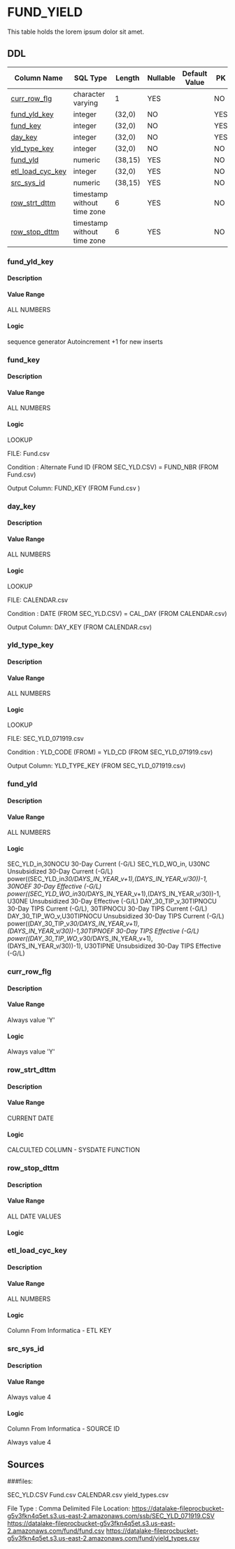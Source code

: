 # FUND_YIELD

This table holds the lorem ipsum dolor sit amet.
## DDL

|Column Name |SQL Type |Length |Nullable |Default Value |PK |
|---        |---     |---   |---   |--- |--- |
|[curr_row_flg](#curr_row_flg)|character varying|1|YES||NO
|[fund_yld_key](#fund_yld_key)|integer|(32,0)|NO||YES
|[fund_key](#fund_key)|integer|(32,0)|NO||YES
|[day_key](#day_key)|integer|(32,0)|NO||YES
|[yld_type_key](#yld_type_key)|integer|(32,0)|NO||NO
|[fund_yld](#fund_yld)|numeric|(38,15)|YES||NO
|[etl_load_cyc_key](#etl_load_cyc_key)|integer|(32,0)|YES||NO
|[src_sys_id](#src_sys_id)|numeric|(38,15)|YES||NO
|[row_strt_dttm](#row_strt_dttm)|timestamp without time zone|6|YES||NO
|[row_stop_dttm](#row_stop_dttm)|timestamp without time zone|6|YES||NO


### fund_yld_key
#### Description
 
#### Value Range
ALL NUMBERS
#### Logic

sequence generator  Autoincrement +1 for new inserts 


### fund_key
#### Description

#### Value Range

ALL NUMBERS

#### Logic

LOOKUP

FILE: Fund.csv

Condition : Alternate Fund ID (FROM SEC_YLD<dlt>.CSV) = FUND_NBR (FROM Fund.csv)

Output Column: FUND_KEY (FROM Fund.csv )


### day_key
#### Description

#### Value Range

ALL NUMBERS

#### Logic

LOOKUP

FILE:  CALENDAR.csv

Condition : DATE (FROM SEC_YLD<dlt>.CSV) =  CAL_DAY (FROM CALENDAR.csv)

Output Column: DAY_KEY (FROM CALENDAR.csv)



### yld_type_key
#### Description


#### Value Range

ALL NUMBERS

#### Logic

LOOKUP

FILE: SEC_YLD_071919.csv 

Condition :  YLD_CODE (FROM) =  YLD_CD (FROM SEC_YLD_071919.csv)

Output Column: YLD_TYPE_KEY (FROM SEC_YLD_071919.csv)


### fund_yld
#### Description

#### Value Range

ALL NUMBERS

#### Logic

SEC_YLD_in,30NOCU    30-Day Current (-G/L)
SEC_YLD_WO_in, U30NC    Unsubsidized 30-Day Current (-G/L)
power((SEC_YLD_in*30/DAYS_IN_YEAR_v+1),(DAYS_IN_YEAR_v/30))-1, 30NOEF    30-Day Effective (-G/L)
power((SEC_YLD_WO_in*30/DAYS_IN_YEAR_v+1),(DAYS_IN_YEAR_v/30))-1, U30NE    Unsubsidized 30-Day Effective (-G/L)
DAY_30_TIP_v,30TIPNOCU    30-Day TIPS Current (-G/L), 30TIPNOCU    30-Day TIPS Current (-G/L)
DAY_30_TIP_WO_v,U30TIPNOCU    Unsubsidized 30-Day TIPS Current (-G/L)
power((DAY_30_TIP_v*30/DAYS_IN_YEAR_v+1),(DAYS_IN_YEAR_v/30))-1,30TIPNOEF    30-Day TIPS Effective (-G/L)
power((DAY_30_TIP_WO_v*30/DAYS_IN_YEAR_v+1),(DAYS_IN_YEAR_v/30))-1), U30TIPNE    Unsubsidized 30-Day TIPS Effective (-G/L)


### curr_row_flg
#### Description

#### Value Range

Always value 'Y'

#### Logic


Always value 'Y'



### row_strt_dttm
#### Description

#### Value Range

CURRENT DATE

#### Logic

CALCULTED COLUMN - SYSDATE FUNCTION



### row_stop_dttm
#### Description

#### Value Range

ALL DATE VALUES

#### Logic







### etl_load_cyc_key
#### Description

#### Value Range

ALL NUMBERS

#### Logic

Column From Informatica - ETL KEY 



### src_sys_id
#### Description

#### Value Range

Always value 4 

#### Logic

Column From Informatica - SOURCE ID

Always value 4 



## Sources

###files:

SEC_YLD<dlt>.CSV
Fund.csv
CALENDAR.csv
yield_types.csv

File Type : Comma Delimited
File Location: 
https://datalake-fileprocbucket-g5v3fkn4q5et.s3.us-east-2.amazonaws.com/ssb/SEC_YLD_071919.CSV
https://datalake-fileprocbucket-g5v3fkn4q5et.s3.us-east-2.amazonaws.com/fund/fund.csv
https://datalake-fileprocbucket-g5v3fkn4q5et.s3.us-east-2.amazonaws.com/fund/yield_types.csv








